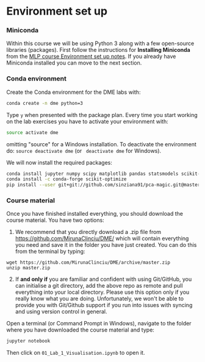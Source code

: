 # Environment set up

### Miniconda ###

Within this course we will be using Python 3 along with a few open-source libraries (packages). First follow the instructions for **Installing Miniconda** from the [MLP course Environment set up 
notes](https://github.com/CSTR-Edinburgh/mlpractical/blob/mlp2019-20/lab1/notes/environment-set-up.md). If you already have Miniconda installed you can move to the next section.

### Conda environment ###

Create the Conda environment for the DME labs with:

```bash
conda create -n dme python=3
```

Type `y` when presented with the package plan. Every time you start working on the lab exercises you have to activate your environment with:

```bash
source activate dme
```

omitting "source" for a Windows installation. To deactivate the environment do: `source deactivate dme` (or ` deactivate dme` for Windows).

We will now install the required packages:

```bash
conda install jupyter numpy scipy matplotlib pandas statsmodels scikit-learn seaborn
conda install -c conda-forge scikit-optimize
pip install --user git+git://github.com/sinziana91/pca-magic.git@master
```


### Course material ###

Once you have finished installed everything, you should download the course material. You have two options:
  1. We recommend that you directly download a .zip file from https://github.com/MirunaClinciu/DME/ which will contain everything you need and save it in the folder you have just created. You can do this from the terminal by typing:
  
    wget https://github.com/MirunaClinciu/DME/archive/master.zip
    unzip master.zip
    
  2. If **and only if** you are familiar and confident with using Git/GitHub, you can initialise a git directory, add the above repo as remote and pull everything into your local directory. Please use this option only if you really know what you are doing. Unfortunately, we won't be able to provide you with Git/Github support if you run into issues with syncing and using version control in general.

Open a terminal (or Command Prompt in Windows), navigate to the folder where you have downloaded the course material and type:

  ```bash
  jupyter notebook
  ```

Then click on `01_Lab_1_Visualisation.ipynb` to open it.
